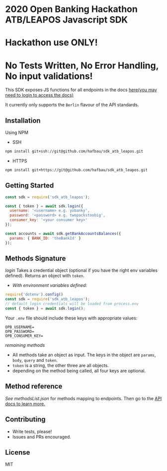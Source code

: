 2020 Open Banking Hackathon ATB/LEAPOS Javascript SDK
===

# Hackathon use ONLY!
# No Tests Written, No Error Handling, No input validations!

This SDK exposes JS functions for all endpoints in the docs [here(you may need to login to access the docs)](https://leapos.ca/home/docs)

It currently only supports the `Berlin` flavour of the API standards.

## Installation

Using NPM

  - SSH
  ```bash
  npm install git+ssh://git@github.com/hafbau/sdk_atb_leapos.git
  ```

  - HTTPS
  ```bash
  npm install git+https://git@github.com/hafbau/sdk_atb_leapos.git
  ```


## Getting Started

```js
const sdk = require('sdk_atb_leapos');

const { token } = await sdk.login({
  username: '<username> e.g. yobanky',
  password: '<password> e.g. twopackstoobig',
  consumer_key: '<your consumer key>'
});

const accounts = await sdk.getBankAccountsBalances({
  params: { BANK_ID: 'theBankId' }
});
```

## Methods Signature

*login*
Takes a credential object (optional if you have the right env variables defined). Returns an object with `token`.

- _With environment variables defined_:

```js
require('dotenv').config()
const sdk = require('sdk_atb_leapos');
// default login credentials will be loaded from process.env
const { token } = await sdk.login();
```

Your `.env` file should include these keys with appropriate values:

```
OPB_USERNAME= 
OPB_PASSWORD=
OPB_CONSUMER_KEY=
```

*remaining methods*

  - All methods take an object as input. The keys in the object are `params`, `body`, `query` and `token`.
  - `token` is a string, the other three are all objects.
  - depending on the method being called, all four keys are optional.

## Method reference

_See methodsList.json_ for methods mapping to endpoints. Then go to the [API docs to learn more.](https://leapos.ca/home/docs)


## Contributing

- Write tests, please!
- Issues and PRs encouraged.

## License
MIT

